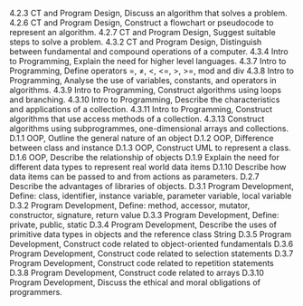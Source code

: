 4.2.3 CT and Program Design, Discuss
an algorithm that solves a problem.
4.2.6 CT and Program Design, Construct
a flowchart or pseudocode to represent
an algorithm.
4.2.7 CT and Program Design, Suggest
suitable steps to solve a problem.
4.3.2 CT and Program Design,
Distinguish between fundamental and
compound operations of a computer.
4.3.4 Intro to Programming, Explain the
need for higher level languages.
4.3.7 Intro to Programming, Define
operators =, ≠, <, <=, >, >=, mod and div
4.3.8 Intro to Programming, Analyse the
use of variables, constants, and operators
in algorithms.
4.3.9 Intro to Programming, Construct
algorithms using loops and branching.
4.3.10 Intro to Programming, Describe the
characteristics and applications of a
collection.
4.3.11 Intro to Programming, Construct
algorithms that use access methods of a
collection.
4.3.13 Construct algorithms using subprogrammes, one-dimensional arrays and
collections.
D.1.1 OOP, Outline the general nature of
an object
D.1.2 OOP, Difference between class and
instance
D.1.3 OOP, Construct UML to represent a
class.
D.1.6 OOP, Describe the relationship of
objects
D.1.9 Explain the need for different data
types to represent real world data items
D.1.10 Describe how data items can be
passed to and from actions as
parameters.
D.2.7 Describe the advantages of libraries
of objects.
D.3.1 Program Development, Define:
class, identifier, instance variable,
parameter variable, local variable
D.3.2 Program Development, Define:
method, accessor, mutator, constructor,
signature, return value
D.3.3 Program Development, Define:
private, public, static
D.3.4 Program Development, Describe the
uses of primitive data types in objects and
the reference class String
D.3.5 Program Development, Construct
code related to object-oriented
fundamentals
D.3.6 Program Development, Construct
code related to selection statements
D.3.7 Program Development, Construct
code related to repetition statements
D.3.8 Program Development, Construct
code related to arrays
D.3.10 Program Development, Discuss
the ethical and moral obligations of
programmers.